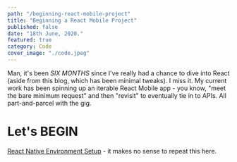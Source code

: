 ```yaml
---
path: "/beginning-react-mobile-project"
title: "Beginning a React Mobile Project"
published: false
date: "18th June, 2020."
featured: true
category: Code
cover_image: "./code.jpeg"
---
```


Man, it's been *SIX MONTHS* since I've really had a chance to dive into React (aside from this blog, which has been minimal tweaks). I miss it. My current work has been spinning up an iterable React Mobile app - you know, "meet the bare minimum request" and then "revisit" to eventually tie in to APIs. All part-and-parcel with the gig.

# Let's BEGIN

[React Native Environment Setup](https://reactnative.dev/docs/environment-setup) - it makes no sense to repeat this here.